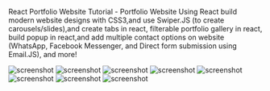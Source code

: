 React Portfolio Website Tutorial - Portfolio Website Using React 
build modern website designs with CSS3,and use Swiper.JS (to create carousels/slides),and create tabs in react,  filterable portfolio gallery in react, build popup in react,and add multiple contact options on website (WhatsApp, Facebook Messenger, and Direct form submission using Email.JS), and more!

![screenshot]()
![screenshot]()
![screenshot]()
![screenshot]()
![screenshot]()
![screenshot]()
![screenshot]()
![screenshot]()